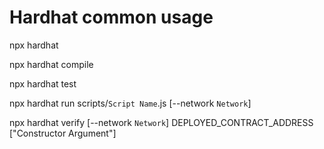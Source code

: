 # Hardhat common usage

npx hardhat

npx hardhat compile

npx hardhat test

npx hardhat run scripts/`Script Name`.js [--network `Network`]

npx hardhat verify [--network `Network`] DEPLOYED_CONTRACT_ADDRESS ["Constructor Argument"]
